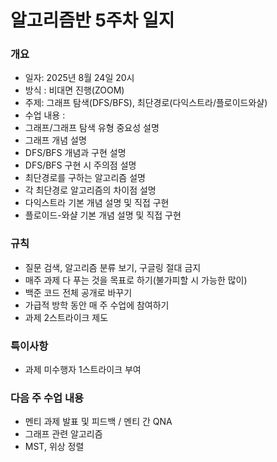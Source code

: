 # 알고리즘반 5주차 일지
### 개요
- 일자: 2025년 8월 24일 20시
- 방식 : 비대면 진행(ZOOM)
- 주제: 그래프 탐색(DFS/BFS), 최단경로(다익스트라/플로이드와샬)
- 수업 내용 :
- 그래프/그래프 탐색 유형 중요성 설명
- 그래프 개념 설명
- DFS/BFS 개념과 구현 설명
- DFS/BFS 구현 시 주의점 설명
- 최단경로를 구하는 알고리즘 설명
- 각 최단경로 알고리즘의 차이점 설명
- 다익스트라 기본 개념 설명 및 직접 구현
- 플로이드-와샬 기본 개념 설명 및 직접 구현

### 규칙
- 질문 검색, 알고리즘 분류 보기, 구글링 절대 금지
- 매주 과제 다 푸는 것을 목표로 하기(불가피할 시 가능한 많이)
- 백준 코드 전체 공개로 바꾸기
- 가급적 방학 동안 매 주 수업에 참여하기
- 과제 2스트라이크 제도

### 특이사항
- 과제 미수행자 1스트라이크 부여

### 다음 주 수업 내용
- 멘티 과제 발표 및 피드백 / 멘티 간 QNA
- 그래프 관련 알고리즘
- MST, 위상 정렬

